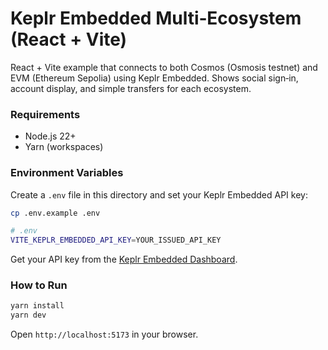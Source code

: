 # Keplr Embedded Multi‑Ecosystem (React + Vite)

React + Vite example that connects to both Cosmos (Osmosis testnet) and EVM
(Ethereum Sepolia) using Keplr Embedded. Shows social sign‑in, account display,
and simple transfers for each ecosystem.

### Requirements

- Node.js 22+
- Yarn (workspaces)

### Environment Variables

Create a `.env` file in this directory and set your Keplr Embedded API key:

```bash
cp .env.example .env
```

```bash
# .env
VITE_KEPLR_EMBEDDED_API_KEY=YOUR_ISSUED_API_KEY
```

Get your API key from the
[Keplr Embedded Dashboard](https://dapp.oko.app).

### How to Run

```bash
yarn install
yarn dev
```

Open `http://localhost:5173` in your browser.
